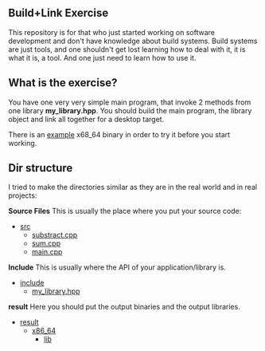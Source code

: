 ## Build+Link Exercise

This repository is for that who just started working on software development and
don't have knowledge about build systems. Build systems are just tools, and one
shouldn't get lost learning how to deal with it, it is what it is, a tool. And
one just need to learn how to use it.

## What is the exercise?

You have one very very simple main program, that invoke 2 methods from one
library **my_library.hpp**. You should build the main program, the library
object and link all together for a desktop target.

There is an [example](./result/x86_64/example_output) x68_64 binary in order to try it before you start working.

## Dir structure

I tried to make the directories similar as they are in the real world and in
real projects:

**Source Files** This is usually the place where you put your source code:

* [src](./src)
  * [substract.cpp](./src/substract.cpp)
  * [sum.cpp](./src/sum.cpp)
  * [main.cpp](./src/main.cpp)

**Include** This is usually where the API of your application/library is.

* [include](./include)
  * [my_library.hpp](./include/my_library.hpp)

**result** Here you should put the output binaries and the output libraries.

* [result](./result)
  * [x86_64](./result/x86_64)
    * [lib](./result/x86_64/lib)
